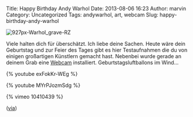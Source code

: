 Title: Happy Birthday Andy Warhol
Date: 2013-08-06 16:23
Author: marvin
Category: Uncategorized
Tags: andywarhol, art, webcam
Slug: happy-birthday-andy-warhol

![927px-Warhol_grave-RZ]({filename}/images/927px-Warhol_grave-RZ.jpg)

Viele halten dich für überschätzt. Ich liebe deine Sachen. Heute wäre
dein Geburtstag und zur Feier des Tages gibt es hier Testaufnahmen die
du von einigen großartigen Künstlern gemacht hast. Nebenbei wurde gerade
an deinem Grab eine
[Webcam](http://earthcam.com/usa/pennsylvania/pittsburgh/warhol/?cam=warhol_figmentstream)
installiert. Geburtstagsluftballons im Wind...

{% youtube exFokKr-WEg %}

{% youtube MYrPJozmSdg %}

{% vimeo 10410439 %}

([via](http://www.openculture.com/2013/08/andy-warhol-shoots-screen-tests-of-bob-dylan-nico-salvador-dali.html))

